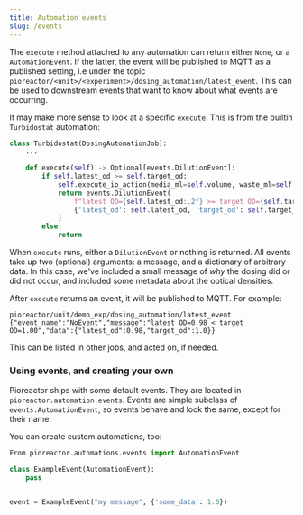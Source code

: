 ```yaml
---
title: Automation events
slug: /events
---
```


The `execute` method attached to any automation can return either `None`, or a `AutomationEvent`. If the latter, the event will be published to MQTT as a published setting, i.e under the topic `pioreactor/<unit>/<experiment>/dosing_automation/latest_event`. This can be used to downstream events that want to know about what events are occurring.

It may make more sense to look at a specific `execute`. This is from the builtin `Turbidostat` automation:

```python
class Turbidostat(DosingAutomationJob):
    ...

    def execute(self) -> Optional[events.DilutionEvent]:
        if self.latest_od >= self.target_od:
            self.execute_io_action(media_ml=self.volume, waste_ml=self.volume)
            return events.DilutionEvent(
                f"latest OD={self.latest_od:.2f} >= target OD={self.target_od:.2f}",
                {'latest_od': self.latest_od, 'target_od': self.target_od}
            )
        else:
            return
```


When `execute` runs, either a `DilutionEvent` or nothing is returned. All events take up two (optional) arguments: a message, and a dictionary of arbitrary data. In this case, we've included a small message of _why_ the dosing did or did not occur, and included some metadata about the optical densities.

After `execute` returns an event, it will be published to MQTT. For example:
```
pioreactor/unit/demo_exp/dosing_automation/latest_event   {"event_name":"NoEvent","message":"latest OD=0.98 < target OD=1.00","data":{"latest_od":0.98,"target_od":1.0}}
```

This can be listed in other jobs, and acted on, if needed.

### Using events, and creating your own

Pioreactor ships with some default events. They are located in `pioreactor.automation.events`. Events are simple subclass of `events.AutomationEvent`, so events behave and look the same, except for their name.

You can create custom automations, too:

```python
From pioreactor.automations.events import AutomationEvent

class ExampleEvent(AutomationEvent):
    pass


event = ExampleEvent("my message", {'some_data': 1.0})


